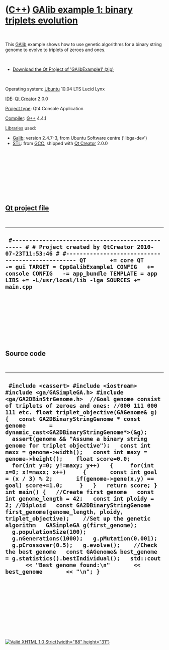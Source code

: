 



 

 

 

 

 

([C++](Cpp.htm)) [GAlib example 1: binary triplets evolution](CppGalibExample1.htm)
===================================================================================

 

This [GAlib](CppGalib.htm) example shows how to use genetic algorithms
for a binary string genome to evolve to triplets of zeroes and ones.

 

-   [Download the Qt Project of
    'GAlibExample1' (zip)](CppGalibExample1.zip)

 

Operating system: [Ubuntu](http://www.ubuntu.com) 10.04 LTS Lucid Lynx

[IDE](CppIde.htm): [Qt Creator](CppQt.htm) 2.0.0

[Project type](CppQtProjectType.htm): Qt4 Console Application

[Compiler](CppCompiler.htm): [G++](CppGpp.htm) 4.4.1

[Libraries](CppLibrary.htm) used:

-   [Galib](CppGalib.htm): version 2.4.7-3, from Ubuntu Software
    centre ('libga-dev')
-   [STL](CppStl.htm): from [GCC](CppGcc.htm), shipped with [Qt
    Creator](CppQt.htm) 2.0.0

 

 

 

 

 

[Qt project file](CppQtProjectFile.htm)
---------------------------------------

 

  ----------------------------------------------------------------------------------------------------------------------------------------------------------------------------------------------------------------------------------------------------------------------------------------------------------------------------------------
  ` #------------------------------------------------- # # Project created by QtCreator 2010-07-23T11:53:46 # #------------------------------------------------- QT       += core QT       -= gui TARGET = CppGalibExample1 CONFIG   += console CONFIG   -= app_bundle TEMPLATE = app LIBS += -L/usr/local/lib -lga SOURCES += main.cpp`
  ----------------------------------------------------------------------------------------------------------------------------------------------------------------------------------------------------------------------------------------------------------------------------------------------------------------------------------------

 

 

 

 

 

Source code
-----------

 

  ---------------------------------------------------------------------------------------------------------------------------------------------------------------------------------------------------------------------------------------------------------------------------------------------------------------------------------------------------------------------------------------------------------------------------------------------------------------------------------------------------------------------------------------------------------------------------------------------------------------------------------------------------------------------------------------------------------------------------------------------------------------------------------------------------------------------------------------------------------------------------------------------------------------------------------------------------------------------------------------------------------------------------------------------------------------------------------------------------------------------------------------------------------------------------------------------------------------------------------------------------
  ` #include <cassert> #include <iostream> #include <ga/GASimpleGA.h> #include <ga/GA2DBinStrGenome.h>  //Goal genome consist of triplets of zeroes and ones: //000 111 000 111 etc. float triplet_objective(GAGenome& g) {   const GA2DBinaryStringGenome * const genome       = dynamic_cast<GA2DBinaryStringGenome*>(&g);   assert(genome && "Assume a binary string genome for triplet objective");   const int maxx = genome->width();   const int maxy = genome->height();    float score=0.0;    for(int y=0; y!=maxy; y++)   {     for(int x=0; x!=maxx; x++)     {       const int goal = (x / 3) % 2;       if(genome->gene(x,y) == goal) score+=1.0;     }   }   return score; }  int main() {   //Create first genome   const int genome_length = 42;   const int ploidy = 2; //Diploid   const GA2DBinaryStringGenome first_genome(genome_length, ploidy, triplet_objective);    //Set up the genetic algorithm   GASimpleGA g(first_genome);   g.populationSize(100);   g.nGenerations(1000);   g.pMutation(0.001);   g.pCrossover(0.5);   g.evolve();    //Check the best genome   const GAGenome& best_genome = g.statistics().bestIndividual();   std::cout       << "Best genome found:\n"       << best_genome       << "\n"; }`
  ---------------------------------------------------------------------------------------------------------------------------------------------------------------------------------------------------------------------------------------------------------------------------------------------------------------------------------------------------------------------------------------------------------------------------------------------------------------------------------------------------------------------------------------------------------------------------------------------------------------------------------------------------------------------------------------------------------------------------------------------------------------------------------------------------------------------------------------------------------------------------------------------------------------------------------------------------------------------------------------------------------------------------------------------------------------------------------------------------------------------------------------------------------------------------------------------------------------------------------------------------

 

 

 

 

 





 

[![Valid XHTML 1.0 Strict](valid-xhtml10.png){width="88"
height="31"}](http://validator.w3.org/check?uri=referer)
